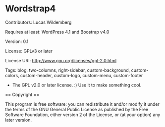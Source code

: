 # Wordstrap4

Contributors: Lucas Wildemberg

Requires at least: WordPress 4.1 and Boostrap v4.0

Version: 0.1

License: GPLv3 or later

License URI: http://www.gnu.org/licenses/gpl-2.0.html

Tags: blog, two-columns, right-sidebar, custom-background, custom-colors, custom-header, custom-logo, custom-menu, custom-footer

* The GPL v2.0 or later license. :) Use it to make something cool.

== Copyright ==

This program is free software: you can redistribute it and/or modify
it under the terms of the GNU General Public License as published by
the Free Software Foundation, either version 2 of the License, or
(at your option) any later version.
